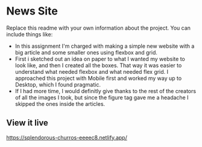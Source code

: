 # News Site

Replace this readme with your own information about the project. You can include things like:

- In this assignment I'm charged with making a simple new website with a big article and some smaller ones using flexbox and grid.
- First i sketched out an idea on paper to what I wanted my website to look like, and then I created all the boxes. That way it was easier to understand what needed flexbox and what needed flex grid. I approached this project with Mobile first and worked my way up to Desktop, which I found pragmatic.  
- If I had more time, I would definitly give thanks to the rest of the creators of all the images I took, but since the figure tag gave me a headache I skipped the ones inside the articles.

## View it live
https://splendorous-churros-eeeec8.netlify.app/
